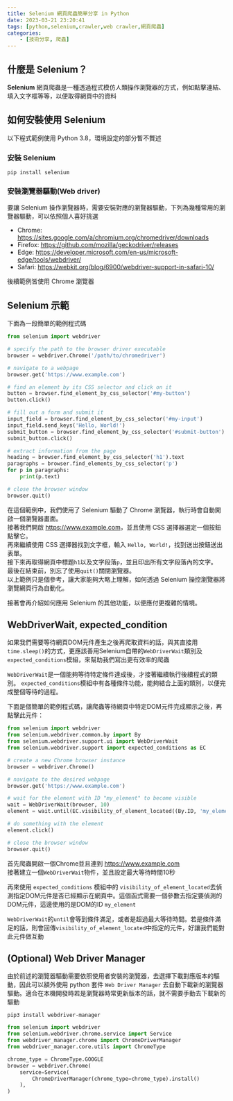```yaml
---
title: Selenium 網頁爬蟲簡單分享 in Python
date: 2023-03-21 23:20:41
tags: [python,selenium,crawler,web crawler,網頁爬蟲]
categories:
    - [技術分享, 爬蟲]
---
```


## 什麼是 Selenium？

**Selenium** 網頁爬蟲是一種透過程式模仿人類操作瀏覽器的方式，例如點擊連結、填入文字框等等，以便取得網頁中的資料  

<!--more-->

## 如何安裝使用 Selenium

以下程式範例使用 Python 3.8，環境設定的部分暫不贅述  

### 安裝 Selenium

```shell
pip install selenium
```

### 安裝瀏覽器驅動(Web driver)

要讓 Selenium 操作瀏覽器時，需要安裝對應的瀏覽器驅動，下列為幾種常用的瀏覽器驅動，可以依照個人喜好挑選

- Chrome: <https://sites.google.com/a/chromium.org/chromedriver/downloads>
- Firefox: <https://github.com/mozilla/geckodriver/releases>
- Edge: <https://developer.microsoft.com/en-us/microsoft-edge/tools/webdriver/>
- Safari: <https://webkit.org/blog/6900/webdriver-support-in-safari-10/>

後續範例皆使用 Chrome 瀏覽器

## Selenium 示範

下面為一段簡單的範例程式碼  

```python
from selenium import webdriver

# specify the path to the browser driver executable
browser = webdriver.Chrome('/path/to/chromedriver')

# navigate to a webpage
browser.get('https://www.example.com')

# find an element by its CSS selector and click on it
button = browser.find_element_by_css_selector('#my-button')
button.click()

# fill out a form and submit it
input_field = browser.find_element_by_css_selector('#my-input')
input_field.send_keys('Hello, World!')
submit_button = browser.find_element_by_css_selector('#submit-button')
submit_button.click()

# extract information from the page
heading = browser.find_element_by_css_selector('h1').text
paragraphs = browser.find_elements_by_css_selector('p')
for p in paragraphs:
    print(p.text)

# close the browser window
browser.quit()

```

在這個範例中，我們使用了 Selenium 驅動了 Chrome 瀏覽器，執行時會自動開啟一個瀏覽器畫面。  
接著我們開啟 <https://www.example.com>，並且使用 CSS 選擇器選定一個按鈕點擊它。  
再來繼續使用 CSS 選擇器找到文字框，輸入 `Hello, World!`，找到送出按鈕送出表單。  
接下來再取得網頁中標題`h1`以及文字段落`p`，並且印出所有文字段落內的文字。  
最後在結束前，別忘了使用`quit()`關閉瀏覽器。  
以上範例只是個參考，讓大家能夠大略上理解，如何透過 Selenium 操控瀏覽器將瀏覽網頁行為自動化。  

接著會再介紹如何應用 Selenium 的其他功能，以便應付更複雜的情境。

## WebDriverWait, expected_condition

如果我們需要等待網頁DOM元件產生之後再爬取資料的話，與其直接用`time.sleep()`的方式，更應該善用Selenium自帶的`WebDriverWait`類別及`expected_conditions`模組，來幫助我們寫出更有效率的爬蟲  

`WebDriverWait`是一個能夠等待特定條件達成後，才接著繼續執行後續程式的類別。  `expected_conditions`模組中有各種條件功能，能夠結合上面的類別，以便完成整個等待的過程。  

下面是個簡單的範例程式碼，讓爬蟲等待網頁中特定DOM元件完成顯示之後，再點擊此元件：

```python
from selenium import webdriver
from selenium.webdriver.common.by import By
from selenium.webdriver.support.ui import WebDriverWait
from selenium.webdriver.support import expected_conditions as EC

# create a new Chrome browser instance
browser = webdriver.Chrome()

# navigate to the desired webpage
browser.get('https://www.example.com')

# wait for the element with ID "my_element" to become visible
wait = WebDriverWait(browser, 10)
element = wait.until(EC.visibility_of_element_located((By.ID, 'my_element')))

# do something with the element
element.click()

# close the browser window
browser.quit()
```

首先爬蟲開啟一個Chrome並且連到 <https://www.example.com>  
接著建立一個`WebDriverWait`物件，並且設定最大等待時間10秒  

再來使用 `expected_conditions` 模組中的 `visibility_of_element_located`去偵測指定DOM元件是否已經顯示在網頁中。這個函式需要一個參數去指定要偵測的DOM元件，這邊使用的是DOM的ID `my_element`  

`WebDriverWait`的`until`會等到條件滿足，或者是超過最大等待時間。若是條件滿足的話，則會回傳`visibility_of_element_located`中指定的元件，好讓我們能對此元件做互動  

## (Optional) Web Driver Manager

由於前述的瀏覽器驅動需要依照使用者安裝的瀏覽器，去選擇下載對應版本的驅動，因此可以額外使用 python 套件 `Web Driver Manager` 去自動下載新的瀏覽器驅動。適合在本機開發時若是瀏覽器時常更新版本的話，就不需要手動去下載新的驅動

```shell
pip3 install webdriver-manager
```

```python
from selenium import webdriver
from selenium.webdriver.chrome.service import Service
from webdriver_manager.chrome import ChromeDriverManager
from webdriver_manager.core.utils import ChromeType

chrome_type = ChromeType.GOOGLE
browser = webdriver.Chrome(
    service=Service(
        ChromeDriverManager(chrome_type=chrome_type).install()
    ),
)
```
